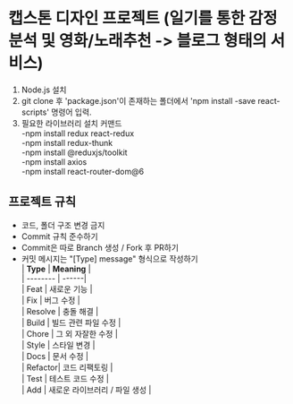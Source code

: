 # 캡스톤 디자인 프로젝트 (일기를 통한 감정 분석 및 영화/노래추천 -> 블로그 형태의 서비스)  

1. Node.js 설치  
2. git clone 후 'package.json'이 존재하는 폴더에서 'npm install -save react-scripts' 명령어 입력.  
3. 필요한 라이브러리 설치 커맨드  
  -npm install redux react-redux  
  -npm install redux-thunk  
  -npm install @reduxjs/toolkit  
  -npm install axios  
  -npm install react-router-dom@6  
    
## 프로젝트 규칙  
- 코드, 폴더 구조 변경 금지  
- Commit 규칙 준수하기  
- Commit은 따로 Branch 생성 / Fork 후 PR하기  
- 커밋 메시지는 "[Type] message" 형식으로 작성하기  
  | **Type** | **Meaning** |  
  | -------- | ------|  
  | Feat    | 새로운 기능 |  
  | Fix     | 버그 수정 |  
  | Resolve | 충돌 해결 |  
  | Build   | 빌드 관련 파일 수정 |  
  | Chore   | 그 외 자잘한 수정 |  
  | Style   | 스타일 변경 |  
  | Docs    | 문서 수정 |  
  | Refactor| 코드 리팩토링 |  
  | Test    | 테스트 코드 수정 |  
  | Add     | 새로운 라이브러리 / 파일 생성 |


